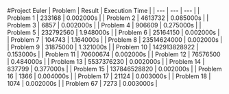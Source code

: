 #Project Euler
| Problem | Result | Execution Time |
| --- | --- | --- |
| Problem 1 | 233168 | 0.002000s |
| Problem 2 | 4613732 | 0.085000s |
| Problem 3 | 6857 | 0.002000s |
| Problem 4 | 906609 | 0.275000s |
| Problem 5 | 232792560 | 1.948000s |
| Problem 6 | 25164150 | 0.002000s |
| Problem 7 | 104743 | 1.164000s |
| Problem 8 | 23514624000 | 0.002000s |
| Problem 9 | 31875000 | 1.321000s |
| Problem 10 | 142913828922 | 0.153000s |
| Problem 11 | 70600674 | 0.002000s |
| Problem 12 | 76576500 | 0.484000s |
| Problem 13 | 5537376230 | 0.002000s |
| Problem 14 | 837799 | 0.377000s |
| Problem 15 | 137846528820 | 0.002000s |
| Problem 16 | 1366 | 0.004000s |
| Problem 17 | 21124 | 0.003000s |
| Problem 18 | 1074 | 0.002000s |
| Problem 67 | 7273 | 0.003000s |
